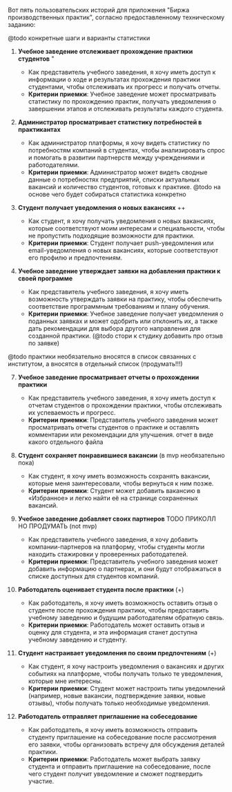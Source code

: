 Вот пять пользовательских историй для приложения "Биржа производственных практик", согласно предоставленному техническому заданию:

@todo конкретные шаги и варианты статистики

1. **Учебное заведение отслеживает прохождение практики студентов** " 
    - Как представитель учебного заведения, я хочу иметь доступ к информации о ходе и результатах прохождения практики студентами, чтобы отслеживать их прогресс и получать отчеты.
    - **Критерии приемки**: Учебное заведение может просматривать статистику по прохождению практик, получать уведомления о завершении этапов и отслеживать результаты каждого студента.

2. **Администратор просматривает статистику потребностей в практикантах**
    - Как администратор платформы, я хочу видеть статистику по потребностям компаний в студентах, чтобы анализировать спрос и помогать в развитии партнерств между учреждениями и работодателями.
    - **Критерии приемки**: Администратор может видеть сводные данные о потребностях предприятий, списки актуальных вакансий и количество студентов, готовых к практике.
@todo на основе чего будет собираться статистика конкретно

3. **Студент получает уведомления о новых вакансиях** ++
   - Как студент, я хочу получать уведомления о новых вакансиях, которые соответствуют моим интересам и специальности, чтобы не пропустить подходящие возможности для практики.
   - **Критерии приемки**: Студент получает push-уведомления или email-уведомления о новых вакансиях, которые соответствуют его профилю и предпочтениям.

4. **Учебное заведение утверждает заявки на добавления практики к своей программе**
   - Как представитель учебного заведения, я хочу иметь возможность утверждать заявки на практику, чтобы обеспечить соответствие программным требованиям и плану обучения.
   - **Критерии приемки**: Учебное заведение получает уведомления о поданных заявках и может одобрить или отклонить их, а также дать рекомендации для выбора другого направления для созданной практики. (@todo стори к студику добавить про отзыв по заявке)

@todo практики необязательно вносятся в список связанных с институтом, а вносятся в отдельный список (продумать!!!)

7. **Учебное заведение просматривает отчеты о прохождении практики**
   - Как представитель учебного заведения, я хочу иметь доступ к отчетам студентов о прохождении практики, чтобы отслеживать их успеваемость и прогресс.
   - **Критерии приемки**: Представитель учебного заведения может просматривать отчеты студентов о практике и оставлять комментарии или рекомендации для улучшения.
отчет в виде какого отдельного файла

8. **Студент сохраняет понравившиеся вакансии** (в mvp необязательно пока)
   - Как студент, я хочу иметь возможность сохранять вакансии, которые меня заинтересовали, чтобы вернуться к ним позже.
   - **Критерии приемки**: Студент может добавить вакансию в «Избранное» и легко найти её на странице сохраненных вакансий.

9. **Учебное заведение добавляет своих партнеров** TODO ПРИКОЛЛ НО ПРОДУМАТЬ (not mvp)
   - Как представитель учебного заведения, я хочу добавить компании-партнеров на платформу, чтобы студенты могли находить стажировки у проверенных работодателей.
   - **Критерии приемки**: Представитель учебного заведения может добавить информацию о партнерах, и они будут отображаться в списке доступных для студентов компаний.

10. **Работодатель оценивает студента после практики** (+)
    - Как работодатель, я хочу иметь возможность оставить отзыв о студенте после прохождения практики, чтобы предоставить учебному заведению и будущим работодателям обратную связь.
    - **Критерии приемки**: Работодатель может оставить отзыв и оценку для студента, и эта информация станет доступна учебному заведению и студенту.

11. **Студент настраивает уведомления по своим предпочтениям** (+)
    - Как студент, я хочу настроить уведомления о вакансиях и других событиях на платформе, чтобы получать только те уведомления, которые мне интересны.
    - **Критерии приемки**: Студент может настроить типы уведомлений (например, новые вакансии, подтверждение заявки, новые отзывы), чтобы получать только необходимые уведомления.

12. **Работодатель отправляет приглашение на собеседование**
    - Как работодатель, я хочу иметь возможность отправить студенту приглашение на собеседование после рассмотрения его заявки, чтобы организовать встречу для обсуждения деталей практики.
    - **Критерии приемки**: Работодатель может выбрать заявку студента и отправить приглашение на собеседование, после чего студент получит уведомление и сможет подтвердить участие.
